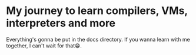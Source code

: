 # My journey to learn compilers, VMs, interpreters and more

Everything's gonna be put in the docs directory. If you wanna learn with me together, I can't wait for that😁.
